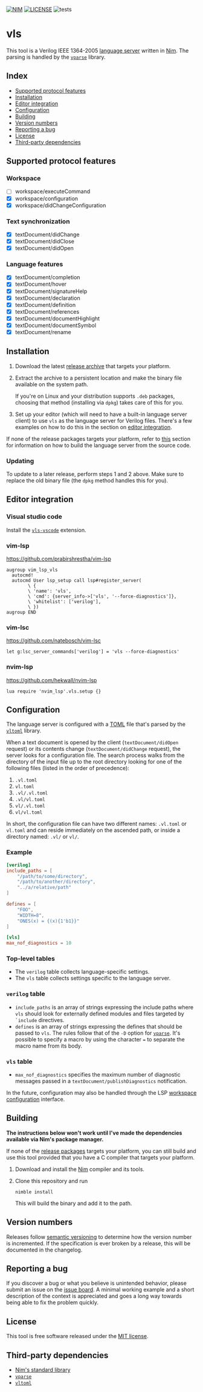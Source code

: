 [![NIM](https://img.shields.io/badge/Nim-1.2.6-orange.svg?style=flat-square)](https://nim-lang.org)
[![LICENSE](https://img.shields.io/badge/license-MIT-blue.svg?style=flat-square)](https://opensource.org/licenses/MIT)
![tests](https://github.com/sthenic/vls/workflows/tests/badge.svg)

# vls
This tool is a Verilog IEEE 1364-2005 [language
server](https://microsoft.github.io/language-server-protocol/) written in
[Nim](https://nim-lang.org). The parsing is handled by the
[`vparse`](https://github.com/sthenic/vparse) library.

## Index

- [Supported protocol features](#supported-protocol-features)
- [Installation](#installation)
- [Editor integration](#editor-integration)
- [Configuration](#configuration)
- [Building](#building)
- [Version numbers](#version-numbers)
- [Reporting a bug](#reporting-a-bug)
- [License](#license)
- [Third-party dependencies](#third-party-dependencies)

## Supported protocol features

### Workspace
- [ ] workspace/executeCommand
- [x] workspace/configuration
- [x] workspace/didChangeConfiguration

### Text synchronization
- [x] textDocument/didChange
- [x] textDocument/didClose
- [x] textDocument/didOpen

### Language features
- [x] textDocument/completion
- [x] textDocument/hover
- [x] textDocument/signatureHelp
- [x] textDocument/declaration
- [x] textDocument/definition
- [x] textDocument/references
- [x] textDocument/documentHighlight
- [x] textDocument/documentSymbol
- [x] textDocument/rename

## Installation

1. Download the latest [release archive](https://github.com/sthenic/vls/releases)
   that targets your platform.

2. Extract the archive to a persistent location and make the binary file
   available on the system path.

   If you're on Linux and your distribution supports `.deb` packages, choosing
   that method (installing via `dpkg`) takes care of this for you.

3. Set up your editor (which will need to have a built-in language server
   client) to use `vls` as the language server for Verilog files. There's a few
   examples on how to do this in the section on [editor
   integration](#editor-integration).

If none of the release packages targets your platform, refer to
[this](#building) section for information on how to build the language server
from the source code.

### Updating

To update to a later release, perform steps 1 and 2 above. Make sure to replace
the old binary file (the `dpkg` method handles this for you).

## Editor integration

### Visual studio code

Install the [`vls-vscode`](https://github.com/sthenic/vls-vscode) extension.

### vim-lsp

https://github.com/prabirshrestha/vim-lsp

    augroup vim_lsp_vls
      autocmd!
      autocmd User lsp_setup call lsp#register_server(
            \ {
            \ 'name': 'vls',
            \ 'cmd': {server_info->['vls', '--force-diagnostics']},
            \ 'whitelist': ['verilog'],
            \ })
    augroup END

### vim-lsc

https://github.com/natebosch/vim-lsc

    let g:lsc_server_commands['verilog'] = 'vls --force-diagnostics'


### nvim-lsp

https://github.com/hekwall/nvim-lsp

    lua require 'nvim_lsp'.vls.setup {}

## Configuration

The language server is configured with a
[TOML](https://github.com/toml-lang/toml) file that's parsed by the
[`vltoml`](https://github.com/sthenic/vltoml) library.

When a text document is opened by the client (`textDocument/didOpen` request) or
its contents change (`textDocument/didChange` request), the server looks for a
configuration file. The search process walks from the directory of the input
file up to the root directory looking for one of the following files (listed in
the order of precedence):

1. `.vl.toml`
2. `vl.toml`
3. `.vl/.vl.toml`
4. `.vl/vl.toml`
5. `vl/.vl.toml`
6. `vl/vl.toml`

In short, the configuration file can have two different names: `.vl.toml` or
`vl.toml` and can reside immediately on the ascended path, or inside a directory
named: `.vl/` or `vl/`.

### Example

```toml
[verilog]
include_paths = [
    "/path/to/some/directory",
    "/path/to/another/directory",
    "../a/relative/path"
]

defines = [
    "FOO",
    "WIDTH=8",
    "ONES(x) = {(x){1'b1}}"
]

[vls]
max_nof_diagnostics = 10
```

### Top-level tables

- The `verilog` table collects language-specific settings.
- The `vls` table collects settings specific to the language server.

### `verilog` table

- `include_paths` is an array of strings expressing the include paths where
  `vls` should look for externally defined modules and files targeted by ``
  `include`` directives.
- `defines` is an array of strings expressing the defines that should be passed
  to `vls`. The rules follow that of the `-D` option for
  [`vparse`](https://github.com/sthenic/vparse). It's possible to specify a
  macro by using the character `=` to separate the macro name from its body.

### `vls` table

- `max_nof_diagnostics` specifies the maximum number of diagnostic messages
  passed in a `textDocument/publishDiagnostics` notification.

In the future, configuration may also be handled through the LSP [workspace configuration](https://microsoft.github.io/language-server-protocol/specifications/specification-current/#workspace_configuration) interface.


## Building

**The instructions below won't work until I've made the dependencies available via Nim's package manager.**

If none of the [release packages](https://github.com/sthenic/vls/releases)
targets your platform, you can still build and use this tool provided that
you have a C compiler that targets your platform.

1. Download and install the [Nim](https://nim-lang.org/install.html) compiler
   and its tools.

2. Clone this repository and run

       nimble install

   This will build the binary and add it to the path.

## Version numbers

Releases follow [semantic versioning](https://semver.org/) to determine how the
version number is incremented. If the specification is ever broken by a release,
this will be documented in the changelog.

## Reporting a bug

If you discover a bug or what you believe is unintended behavior, please submit
an issue on the [issue board](https://github.com/sthenic/vls/issues). A minimal
working example and a short description of the context is appreciated and goes a
long way towards being able to fix the problem quickly.

## License

This tool is free software released under the [MIT
license](https://opensource.org/licenses/MIT).

## Third-party dependencies

* [Nim's standard library](https://github.com/nim-lang/Nim)
* [`vparse`](https://github.com/sthenic/vparse)
* [`vltoml`](https://github.com/sthenic/vltoml)
